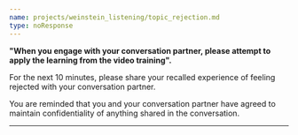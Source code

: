 ```yaml
---
name: projects/weinstein_listening/topic_rejection.md
type: noResponse
---
```


**"When you engage with your conversation partner, please attempt to apply the learning from the
video training".**

For the next 10 minutes, please share your recalled experience of feeling rejected with your conversation partner.

You are reminded that you and your conversation partner have agreed to maintain confidentiality of anything shared in the conversation.

---
